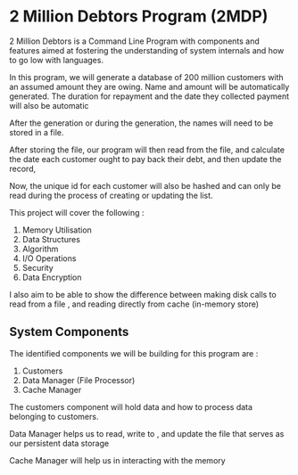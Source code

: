 # 2 Million Debtors Program (2MDP)

2 Million Debtors is a  Command Line Program with components and features aimed at fostering the understanding of system internals and how to go low with languages. 


In this program, we will generate a database of 200 million customers with an assumed amount they are owing. 
Name and amount will be automatically generated.  The duration for repayment and the date they collected payment will also be automatic

After the generation or during the generation, the names will need to be stored in a file. 

After storing the file, our program will then read from the file, and calculate the date each customer ought to pay back their debt, and then update the record, 

Now, the unique id for each  customer will also be hashed and can only be read during the process of creating  or updating the list. 

This project will cover the following : 
1. Memory Utilisation 
1. Data Structures 
1. Algorithm 
1. I/O Operations
1. Security 
1. Data Encryption 

I also aim to be able to show the difference between making disk calls to read from  a file , and reading directly from cache (in-memory store) 

## System Components 

The identified components we will be building for this program are : 
1. Customers 
2. Data Manager (File Processor)
3. Cache Manager 

The customers component will hold data and how to process data belonging to customers. 

Data Manager helps us to read, write to , and update the file that serves as our persistent data storage 

Cache Manager will help us in interacting with the memory


